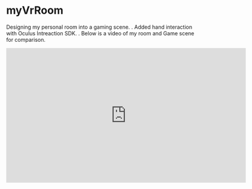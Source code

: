 # myVrRoom

Designing my personal room into a gaming scene. 
.
Added hand interaction with Oculus Intreaction SDK.
.
Below is a video of my room and Game scene for comparison. 

<iframe title="vimeo-player" src="https://player.vimeo.com/video/717974542?h=55a6f8a25d" width="640" height="360" frameborder="0" allowfullscreen></iframe>
